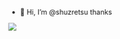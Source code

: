 - 👋 Hi, I’m @shuzretsu thanks



<img align="center" src="https://github-readme-stats.vercel.app/api/top-langs/?username=shuzretsu&layout=compact&text_color=daf7dc&bg_color=151515">
<!---
shuzretsu/shuzretsu is a ✨ special ✨ repository because its `README.md` (this file) appears on your GitHub profile.
You can click the Preview link to take a look at your changes.
--->
